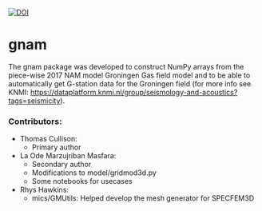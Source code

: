 [![DOI](https://zenodo.org/badge/265630720.svg)](https://zenodo.org/badge/latestdoi/265630720)


# gnam

The gnam package was developed to construct NumPy arrays from the piece-wise 2017 NAM model Groningen Gas field model and to be able to automatically get G-station data for the Groningen field (for more info see KNMI: https://dataplatform.knmi.nl/group/seismology-and-acoustics?tags=seismicity).

### Contributors:
- Thomas Cullison:
  - Primary author
- La Ode Marzujriban Masfara:
  - Secondary author
  - Modifications to model/gridmod3d.py
  - Some notebooks for usecases
- Rhys Hawkins:
  - mics/GMUtils: Helped develop the mesh generator for SPECFEM3D
 

